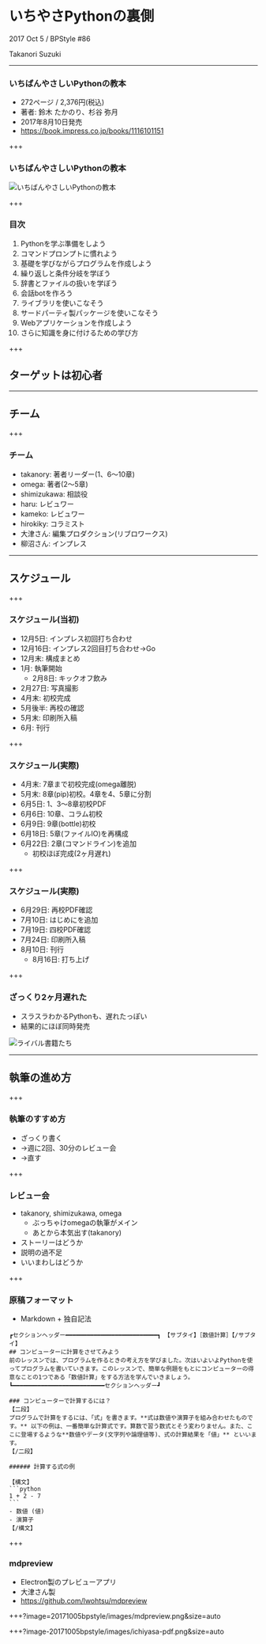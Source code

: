 # いちやさPythonの裏側

2017 Oct 5 / BPStyle #86

Takanori Suzuki

---

### いちばんやさしいPythonの教本

* 272ページ / 2,376円(税込)
* 著者: 鈴木 たかのり、杉谷 弥月
* 2017年8月10日発売
* https://book.impress.co.jp/books/1116101151

+++

### いちばんやさしいPythonの教本

![いちばんやさしいPythonの教本](assets/images/ichiyasa.jpg)

+++

### 目次

1. Pythonを学ぶ準備をしよう
2. コマンドプロンプトに慣れよう
3. 基礎を学びながらプログラムを作成しよう
4. 繰り返しと条件分岐を学ぼう
5. 辞書とファイルの扱いを学ぼう
6. 会話botを作ろう
7. ライブラリを使いこなそう
8. サードパーティ製パッケージを使いこなそう
9. Webアプリケーションを作成しよう
10. さらに知識を身に付けるための学び方

+++

## ターゲットは初心者

---

## チーム

+++

### チーム

* takanory: 著者リーダー(1、6〜10章)
* omega: 著者(2〜5章)
* shimizukawa: 相談役
* haru: レビュワー
* kameko: レビュワー
* hirokiky: コラミスト
* 大津さん: 編集プロダクション(リブロワークス)
* 柳沼さん: インプレス

---

## スケジュール

+++

### スケジュール(当初)

* 12月5日: インプレス初回打ち合わせ
* 12月16日: インプレス2回目打ち合わせ→Go
* 12月末: 構成まとめ
* 1月: 執筆開始
  * 2月8日: キックオフ飲み
* 2月27日: 写真撮影
* 4月末: 初校完成
* 5月後半: 再校の確認
* 5月末: 印刷所入稿
* 6月: 刊行

+++

### スケジュール(実際)

* 4月末: 7章まで初校完成(omega離脱)
* 5月末: 8章(pip)初校。4章を4、5章に分割
* 6月5日: 1、3〜8章初校PDF
* 6月6日: 10章、コラム初校
* 6月9日: 9章(bottle)初校
* 6月18日: 5章(ファイルIO)を再構成
* 6月22日: 2章(コマンドライン)を追加
  * 初校ほぼ完成(2ヶ月遅れ)

+++

### スケジュール(実際)

* 6月29日: 再校PDF確認
* 7月10日: はじめにを追加
* 7月19日: 四校PDF確認
* 7月24日: 印刷所入稿
* 8月10日: 刊行
  * 8月16日: 打ち上げ

+++

### ざっくり2ヶ月遅れた

* スラスラわかるPythonも、遅れたっぽい
* 結果的にほぼ同時発売

![ライバル書籍たち](20171005bpstyle/images/books.jpg)

---

## 執筆の進め方

+++

### 執筆のすすめ方

* ざっくり書く
* →週に2回、30分のレビュー会
* →直す

+++

### レビュー会

* takanory, shimizukawa, omega
  * ぶっちゃけomegaの執筆がメイン
  * あとから本気出す(takanory)
* ストーリーはどうか
* 説明の過不足
* いいまわしはどうか

+++

### 原稿フォーマット

* Markdown + 独自記法

````
┏セクションヘッダー━━━━━━━━━━━━━━━━━━━━━━━━━━┓ 【サブタイ】［数値計算］【/サブタイ】
## コンピューターに計算をさせてみよう
前のレッスンでは、プログラムを作るときの考え方を学びました。次はいよいよPythonを使ってプログラムを書いていきます。このレッスンで、簡単な例題をもとにコンピューターの得意なことの1つである「数値計算」をする方法を学んでいきましょう。
┗━━━━━━━━━━━━━━━━━━━━━━━━━━セクションヘッダー┛

### コンピューターで計算するには？
【二段】
プログラムで計算をするには、「式」を書きます。**式は数値や演算子を組み合わせたものです。** 以下の例は、一番簡単な計算式です。算数で習う数式とそう変わりません。また、ここに登場するような**数値やデータ(文字列や論理値等)、式の計算結果を「値」** といいます。
【/二段】

###### 計算する式の例

【構文】
```python
1 + 2 - 7
```
- 数値 (値)
- 演算子
【/構文】
````

+++

### mdpreview

* Electron製のプレビューアプリ
* 大津さん製
* https://github.com/lwohtsu/mdpreview

+++?image=20171005bpstyle/images/mdpreview.png&size=auto

+++?image-20171005bpstyle/images/ichiyasa-pdf.png&size=auto
